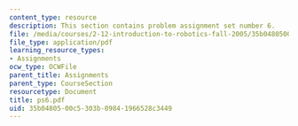```yaml
---
content_type: resource
description: This section contains problem assignment set number 6.
file: /media/courses/2-12-introduction-to-robotics-fall-2005/35b0480500c5303b09841966528c3449_ps6.pdf
file_type: application/pdf
learning_resource_types:
- Assignments
ocw_type: OCWFile
parent_title: Assignments
parent_type: CourseSection
resourcetype: Document
title: ps6.pdf
uid: 35b04805-00c5-303b-0984-1966528c3449
---
```

